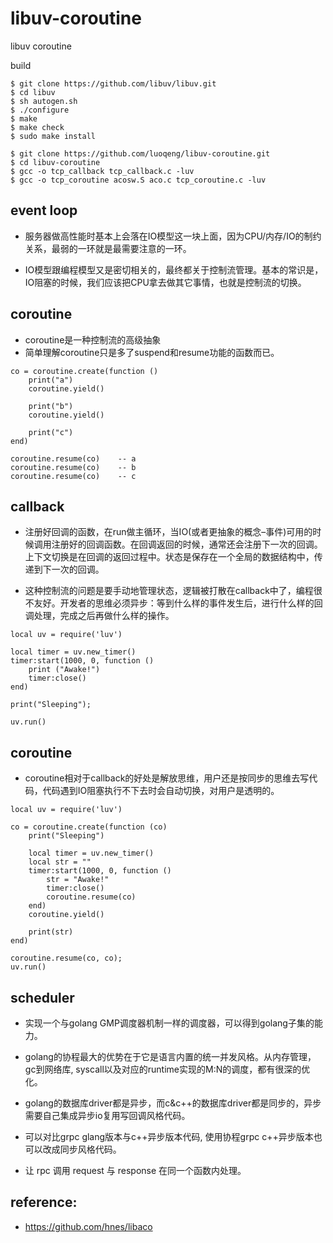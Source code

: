 # libuv-coroutine
libuv coroutine

build
```
$ git clone https://github.com/libuv/libuv.git
$ cd libuv
$ sh autogen.sh
$ ./configure
$ make
$ make check
$ sudo make install

$ git clone https://github.com/luoqeng/libuv-coroutine.git
$ cd libuv-coroutine
$ gcc -o tcp_callback tcp_callback.c -luv
$ gcc -o tcp_coroutine acosw.S aco.c tcp_coroutine.c -luv
```

## event loop
* 服务器做高性能时基本上会落在IO模型这一块上面，因为CPU/内存/IO的制约关系，最弱的一环就是最需要注意的一环。

* IO模型跟编程模型又是密切相关的，最终都关于控制流管理。基本的常识是，IO阻塞的时候，我们应该把CPU拿去做其它事情，也就是控制流的切换。


## coroutine
* coroutine是一种控制流的高级抽象
* 简单理解coroutine只是多了suspend和resume功能的函数而已。
```
co = coroutine.create(function ()
    print("a")
    coroutine.yield()

    print("b")
    coroutine.yield()

    print("c")
end)

coroutine.resume(co)    -- a
coroutine.resume(co)    -- b
coroutine.resume(co)    -- c
```


## callback
 * 注册好回调的函数，在run做主循环，当IO(或者更抽象的概念–事件)可用的时候调用注册好的回调函数。在回调返回的时候，通常还会注册下一次的回调。上下文切换是在回调的返回过程中。状态是保存在一个全局的数据结构中，传递到下一次的回调。

 * 这种控制流的问题是要手动地管理状态，逻辑被打散在callback中了，编程很不友好。开发者的思维必须异步：等到什么样的事件发生后，进行什么样的回调处理，完成之后再做什么样的操作。
```
local uv = require('luv')

local timer = uv.new_timer()
timer:start(1000, 0, function ()
    print ("Awake!")
    timer:close()
end)

print("Sleeping");

uv.run()
```



## coroutine
* coroutine相对于callback的好处是解放思维，用户还是按同步的思维去写代码，代码遇到IO阻塞执行不下去时会自动切换，对用户是透明的。
```
local uv = require('luv')

co = coroutine.create(function (co)
    print("Sleeping")

    local timer = uv.new_timer()
    local str = ""
    timer:start(1000, 0, function ()
        str = "Awake!"
        timer:close()
        coroutine.resume(co)
    end)
    coroutine.yield()

    print(str)
end)

coroutine.resume(co, co);
uv.run()
```

## scheduler

* 实现一个与golang GMP调度器机制一样的调度器，可以得到golang子集的能力。

* golang的协程最大的优势在于它是语言内置的统一并发风格。从内存管理，gc到网络库, syscall以及对应的runtime实现的M:N的调度，都有很深的优化。

* golang的数据库driver都是异步，而c&c++的数据库driver都是同步的，异步需要自己集成异步io复用写回调风格代码。

* 可以对比grpc glang版本与c++异步版本代码, 使用协程grpc c++异步版本也可以改成同步风格代码。

* 让 rpc 调用 request 与 response 在同一个函数内处理。


## reference:
 - https://github.com/hnes/libaco
